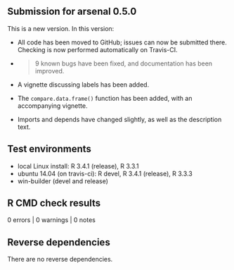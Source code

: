 ## Submission for arsenal 0.5.0

This is a new version. In this version:

* All code has been moved to GitHub; issues can now be submitted there. Checking is now performed automatically on Travis-CI.

* > 9 known bugs have been fixed, and documentation has been improved.

* A vignette discussing labels has been added.

* The `compare.data.frame()` function has been added, with an accompanying vignette.

* Imports and depends have changed slightly, as well as the description text.

## Test environments

* local Linux install: R 3.4.1 (release), R 3.3.1
* ubuntu 14.04 (on travis-ci): R devel, R 3.4.1 (release), R 3.3.3
* win-builder (devel and release)

## R CMD check results

0 errors | 0 warnings | 0 notes

## Reverse dependencies

There are no reverse dependencies.


